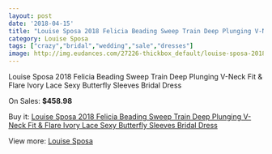 ```yaml
---
layout: post
date: '2018-04-15'
title: "Louise Sposa 2018 Felicia Beading Sweep Train Deep Plunging V-Neck Fit & Flare Ivory Lace Sexy Butterfly Sleeves Bridal Dress"
category: Louise Sposa
tags: ["crazy","bridal","wedding","sale","dresses"]
image: http://img.eudances.com/27226-thickbox_default/louise-sposa-2018-felicia-beading-sweep-train-deep-plunging-v-neck-fit-flare-ivory-lace-sexy-butterfly-sleeves-bridal-dress.jpg
---
```

Louise Sposa 2018 Felicia Beading Sweep Train Deep Plunging V-Neck Fit & Flare Ivory Lace Sexy Butterfly Sleeves Bridal Dress

On Sales: **$458.98**
<a href="https://www.eudances.com/en/louise-sposa/9114-louise-sposa-2018-felicia-beading-sweep-train-deep-plunging-v-neck-fit-flare-ivory-lace-sexy-butterfly-sleeves-bridal-dress.html"><amp-img layout="responsive" width="600" height="600" src="//img.eudances.com/27226-thickbox_default/louise-sposa-2018-felicia-beading-sweep-train-deep-plunging-v-neck-fit-flare-ivory-lace-sexy-butterfly-sleeves-bridal-dress.jpg" alt="Louise Sposa 2018 Felicia Beading Sweep Train Deep Plunging V-Neck Fit & Flare Ivory Lace Sexy Butterfly Sleeves Bridal Dress 0" /></a>
<a href="https://www.eudances.com/en/louise-sposa/9114-louise-sposa-2018-felicia-beading-sweep-train-deep-plunging-v-neck-fit-flare-ivory-lace-sexy-butterfly-sleeves-bridal-dress.html"><amp-img layout="responsive" width="600" height="600" src="//img.eudances.com/27229-thickbox_default/louise-sposa-2018-felicia-beading-sweep-train-deep-plunging-v-neck-fit-flare-ivory-lace-sexy-butterfly-sleeves-bridal-dress.jpg" alt="Louise Sposa 2018 Felicia Beading Sweep Train Deep Plunging V-Neck Fit & Flare Ivory Lace Sexy Butterfly Sleeves Bridal Dress 1" /></a>
<a href="https://www.eudances.com/en/louise-sposa/9114-louise-sposa-2018-felicia-beading-sweep-train-deep-plunging-v-neck-fit-flare-ivory-lace-sexy-butterfly-sleeves-bridal-dress.html"><amp-img layout="responsive" width="600" height="600" src="//img.eudances.com/27228-thickbox_default/louise-sposa-2018-felicia-beading-sweep-train-deep-plunging-v-neck-fit-flare-ivory-lace-sexy-butterfly-sleeves-bridal-dress.jpg" alt="Louise Sposa 2018 Felicia Beading Sweep Train Deep Plunging V-Neck Fit & Flare Ivory Lace Sexy Butterfly Sleeves Bridal Dress 2" /></a>
<a href="https://www.eudances.com/en/louise-sposa/9114-louise-sposa-2018-felicia-beading-sweep-train-deep-plunging-v-neck-fit-flare-ivory-lace-sexy-butterfly-sleeves-bridal-dress.html"><amp-img layout="responsive" width="600" height="600" src="//img.eudances.com/27227-thickbox_default/louise-sposa-2018-felicia-beading-sweep-train-deep-plunging-v-neck-fit-flare-ivory-lace-sexy-butterfly-sleeves-bridal-dress.jpg" alt="Louise Sposa 2018 Felicia Beading Sweep Train Deep Plunging V-Neck Fit & Flare Ivory Lace Sexy Butterfly Sleeves Bridal Dress 3" /></a>

Buy it: [Louise Sposa 2018 Felicia Beading Sweep Train Deep Plunging V-Neck Fit & Flare Ivory Lace Sexy Butterfly Sleeves Bridal Dress](https://www.eudances.com/en/louise-sposa/9114-louise-sposa-2018-felicia-beading-sweep-train-deep-plunging-v-neck-fit-flare-ivory-lace-sexy-butterfly-sleeves-bridal-dress.html "Louise Sposa 2018 Felicia Beading Sweep Train Deep Plunging V-Neck Fit & Flare Ivory Lace Sexy Butterfly Sleeves Bridal Dress")

View more: [Louise Sposa](https://www.eudances.com/en/136-louise-sposa "Louise Sposa")